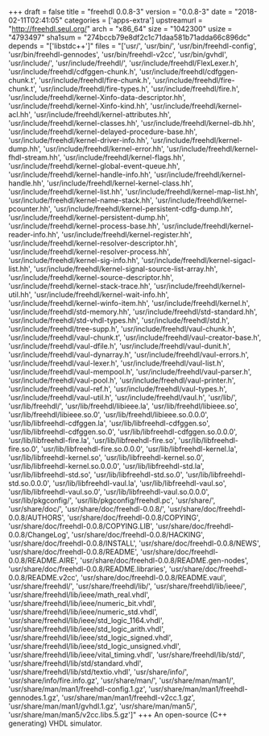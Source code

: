 +++
draft = false
title = "freehdl 0.0.8-3"
version = "0.0.8-3"
date = "2018-02-11T02:41:05"
categories = ['apps-extra']
upstreamurl = "http://freehdl.seul.org/"
arch = "x86_64"
size = "1042300"
usize = "4793497"
sha1sum = "274bccb79e8df2c1c71daa581b71adda66c896dc"
depends = "['libstdc++']"
files = "['usr/', 'usr/bin/', 'usr/bin/freehdl-config', 'usr/bin/freehdl-gennodes', 'usr/bin/freehdl-v2cc', 'usr/bin/gvhdl', 'usr/include/', 'usr/include/freehdl/', 'usr/include/freehdl/FlexLexer.h', 'usr/include/freehdl/cdfggen-chunk.h', 'usr/include/freehdl/cdfggen-chunk.t', 'usr/include/freehdl/fire-chunk.h', 'usr/include/freehdl/fire-chunk.t', 'usr/include/freehdl/fire-types.h', 'usr/include/freehdl/fire.h', 'usr/include/freehdl/kernel-Xinfo-data-descriptor.hh', 'usr/include/freehdl/kernel-Xinfo-kind.hh', 'usr/include/freehdl/kernel-acl.hh', 'usr/include/freehdl/kernel-attributes.hh', 'usr/include/freehdl/kernel-classes.hh', 'usr/include/freehdl/kernel-db.hh', 'usr/include/freehdl/kernel-delayed-procedure-base.hh', 'usr/include/freehdl/kernel-driver-info.hh', 'usr/include/freehdl/kernel-dump.hh', 'usr/include/freehdl/kernel-error.hh', 'usr/include/freehdl/kernel-fhdl-stream.hh', 'usr/include/freehdl/kernel-flags.hh', 'usr/include/freehdl/kernel-global-event-queue.hh', 'usr/include/freehdl/kernel-handle-info.hh', 'usr/include/freehdl/kernel-handle.hh', 'usr/include/freehdl/kernel-kernel-class.hh', 'usr/include/freehdl/kernel-list.hh', 'usr/include/freehdl/kernel-map-list.hh', 'usr/include/freehdl/kernel-name-stack.hh', 'usr/include/freehdl/kernel-pcounter.hh', 'usr/include/freehdl/kernel-persistent-cdfg-dump.hh', 'usr/include/freehdl/kernel-persistent-dump.hh', 'usr/include/freehdl/kernel-process-base.hh', 'usr/include/freehdl/kernel-reader-info.hh', 'usr/include/freehdl/kernel-register.hh', 'usr/include/freehdl/kernel-resolver-descriptor.hh', 'usr/include/freehdl/kernel-resolver-process.hh', 'usr/include/freehdl/kernel-sig-info.hh', 'usr/include/freehdl/kernel-sigacl-list.hh', 'usr/include/freehdl/kernel-signal-source-list-array.hh', 'usr/include/freehdl/kernel-source-descriptor.hh', 'usr/include/freehdl/kernel-stack-trace.hh', 'usr/include/freehdl/kernel-util.hh', 'usr/include/freehdl/kernel-wait-info.hh', 'usr/include/freehdl/kernel-winfo-item.hh', 'usr/include/freehdl/kernel.h', 'usr/include/freehdl/std-memory.hh', 'usr/include/freehdl/std-standard.hh', 'usr/include/freehdl/std-vhdl-types.hh', 'usr/include/freehdl/std.h', 'usr/include/freehdl/tree-supp.h', 'usr/include/freehdl/vaul-chunk.h', 'usr/include/freehdl/vaul-chunk.t', 'usr/include/freehdl/vaul-creator-base.h', 'usr/include/freehdl/vaul-dfile.h', 'usr/include/freehdl/vaul-dunit.h', 'usr/include/freehdl/vaul-dynarray.h', 'usr/include/freehdl/vaul-errors.h', 'usr/include/freehdl/vaul-lexer.h', 'usr/include/freehdl/vaul-list.h', 'usr/include/freehdl/vaul-mempool.h', 'usr/include/freehdl/vaul-parser.h', 'usr/include/freehdl/vaul-pool.h', 'usr/include/freehdl/vaul-printer.h', 'usr/include/freehdl/vaul-ref.h', 'usr/include/freehdl/vaul-types.h', 'usr/include/freehdl/vaul-util.h', 'usr/include/freehdl/vaul.h', 'usr/lib/', 'usr/lib/freehdl/', 'usr/lib/freehdl/libieee.la', 'usr/lib/freehdl/libieee.so', 'usr/lib/freehdl/libieee.so.0', 'usr/lib/freehdl/libieee.so.0.0.0', 'usr/lib/libfreehdl-cdfggen.la', 'usr/lib/libfreehdl-cdfggen.so', 'usr/lib/libfreehdl-cdfggen.so.0', 'usr/lib/libfreehdl-cdfggen.so.0.0.0', 'usr/lib/libfreehdl-fire.la', 'usr/lib/libfreehdl-fire.so', 'usr/lib/libfreehdl-fire.so.0', 'usr/lib/libfreehdl-fire.so.0.0.0', 'usr/lib/libfreehdl-kernel.la', 'usr/lib/libfreehdl-kernel.so', 'usr/lib/libfreehdl-kernel.so.0', 'usr/lib/libfreehdl-kernel.so.0.0.0', 'usr/lib/libfreehdl-std.la', 'usr/lib/libfreehdl-std.so', 'usr/lib/libfreehdl-std.so.0', 'usr/lib/libfreehdl-std.so.0.0.0', 'usr/lib/libfreehdl-vaul.la', 'usr/lib/libfreehdl-vaul.so', 'usr/lib/libfreehdl-vaul.so.0', 'usr/lib/libfreehdl-vaul.so.0.0.0', 'usr/lib/pkgconfig/', 'usr/lib/pkgconfig/freehdl.pc', 'usr/share/', 'usr/share/doc/', 'usr/share/doc/freehdl-0.0.8/', 'usr/share/doc/freehdl-0.0.8/AUTHORS', 'usr/share/doc/freehdl-0.0.8/COPYING', 'usr/share/doc/freehdl-0.0.8/COPYING.LIB', 'usr/share/doc/freehdl-0.0.8/ChangeLog', 'usr/share/doc/freehdl-0.0.8/HACKING', 'usr/share/doc/freehdl-0.0.8/INSTALL', 'usr/share/doc/freehdl-0.0.8/NEWS', 'usr/share/doc/freehdl-0.0.8/README', 'usr/share/doc/freehdl-0.0.8/README.AIRE', 'usr/share/doc/freehdl-0.0.8/README.gen-nodes', 'usr/share/doc/freehdl-0.0.8/README.libraries', 'usr/share/doc/freehdl-0.0.8/README.v2cc', 'usr/share/doc/freehdl-0.0.8/README.vaul', 'usr/share/freehdl/', 'usr/share/freehdl/lib/', 'usr/share/freehdl/lib/ieee/', 'usr/share/freehdl/lib/ieee/math_real.vhdl', 'usr/share/freehdl/lib/ieee/numeric_bit.vhdl', 'usr/share/freehdl/lib/ieee/numeric_std.vhdl', 'usr/share/freehdl/lib/ieee/std_logic_1164.vhdl', 'usr/share/freehdl/lib/ieee/std_logic_arith.vhdl', 'usr/share/freehdl/lib/ieee/std_logic_signed.vhdl', 'usr/share/freehdl/lib/ieee/std_logic_unsigned.vhdl', 'usr/share/freehdl/lib/ieee/vital_timing.vhdl', 'usr/share/freehdl/lib/std/', 'usr/share/freehdl/lib/std/standard.vhdl', 'usr/share/freehdl/lib/std/textio.vhdl', 'usr/share/info/', 'usr/share/info/fire.info.gz', 'usr/share/man/', 'usr/share/man/man1/', 'usr/share/man/man1/freehdl-config.1.gz', 'usr/share/man/man1/freehdl-gennodes.1.gz', 'usr/share/man/man1/freehdl-v2cc.1.gz', 'usr/share/man/man1/gvhdl.1.gz', 'usr/share/man/man5/', 'usr/share/man/man5/v2cc.libs.5.gz']"
+++
An open-source (C++ generating) VHDL simulator.